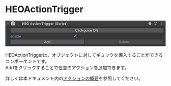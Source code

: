 # HEOActionTrigger
![HEOActionTrigger](img/HEOActionTrigger.jpg)


HEOActionTriggerは、オブジェクトに対してギミックを導入することができるコンポーネントです。<br>
Addをクリックすることで任意のアクションを追加できます。

詳しくは本ドキュメント内の[アクションの概要](ActionsOverview.md)を参照してください。
